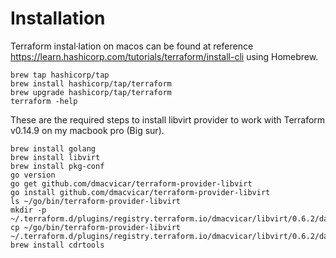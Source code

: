 # Installation

Terraform instal·lation on macos can be found at reference https://learn.hashicorp.com/tutorials/terraform/install-cli using Homebrew.

```
brew tap hashicorp/tap
brew install hashicorp/tap/terraform
brew upgrade hashicorp/tap/terraform
terraform -help
```

These are the required steps to install libvirt provider to work with Terraform v0.14.9 on my macbook pro (Big sur).

```
brew install golang
brew install libvirt
brew install pkg-conf
go version
go get github.com/dmacvicar/terraform-provider-libvirt
go install github.com/dmacvicar/terraform-provider-libvirt
ls ~/go/bin/terraform-provider-libvirt
mkdir -p ~/.terraform.d/plugins/registry.terraform.io/dmacvicar/libvirt/0.6.2/darwin_amd64/
cp ~/go/bin/terraform-provider-libvirt ~/.terraform.d/plugins/registry.terraform.io/dmacvicar/libvirt/0.6.2/darwin_amd64/
brew install cdrtools
```